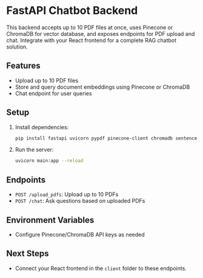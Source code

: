 # FastAPI Chatbot Backend

This backend accepts up to 10 PDF files at once, uses Pinecone or ChromaDB for vector database, and exposes endpoints for PDF upload and chat. Integrate with your React frontend for a complete RAG chatbot solution.

## Features
- Upload up to 10 PDF files
- Store and query document embeddings using Pinecone or ChromaDB
- Chat endpoint for user queries

## Setup
1. Install dependencies:
   ```zsh
   pip install fastapi uvicorn pypdf pinecone-client chromadb sentence-transformers
   ```
2. Run the server:
   ```zsh
   uvicorn main:app --reload
   ```

## Endpoints
- `POST /upload_pdfs`: Upload up to 10 PDFs
- `POST /chat`: Ask questions based on uploaded PDFs

## Environment Variables
- Configure Pinecone/ChromaDB API keys as needed

## Next Steps
- Connect your React frontend in the `client` folder to these endpoints.
